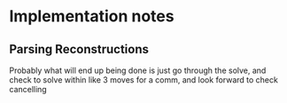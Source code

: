 # Implementation notes

## Parsing Reconstructions
Probably what will end up being done is just go through the solve, and check to solve within like 3 moves for a comm, and look forward to check cancelling
